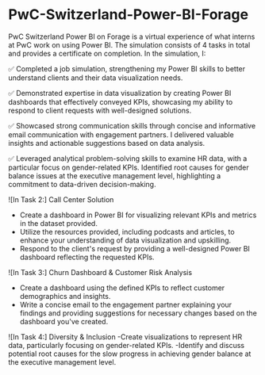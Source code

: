 # PwC-Switzerland-Power-BI-Forage

PwC Switzerland Power BI on Forage is a virtual experience of what interns at PwC work on using Power BI. The simulation consists of 4 tasks in total and provides a certificate on completion. In the simulation, I:

✅ Completed a job simulation, strengthening my Power BI skills to better understand clients and their data visualization needs.

✅ Demonstrated expertise in data visualization by creating Power BI dashboards that effectively conveyed KPIs, showcasing my ability to respond to client requests with well-designed solutions.

✅ Showcased strong communication skills through concise and informative email communication with engagement partners. I delivered valuable insights and actionable suggestions based on data analysis.

✅ Leveraged analytical problem-solving skills to examine HR data, with a particular focus on gender-related KPIs. Identified root causes for gender balance issues at the executive management level, highlighting a commitment to data-driven decision-making.

![In Task 2:]
Call Center Solution
- Create a dashboard in Power BI for visualizing relevant KPIs and metrics in the dataset provided.
- Utilize the resources provided, including podcasts and articles, to enhance your understanding of data visualization and upskilling.
- Respond to the client's request by providing a well-designed Power BI dashboard reflecting the requested KPIs.
  

![In Task 3:]
Churn Dashboard & Customer Risk Analysis
- Create a dashboard using the defined KPIs to reflect customer demographics and insights.
- Write a concise email to the engagement partner explaining your findings and providing suggestions for necessary changes based on the dashboard you've created.

![In Task 4:]
Diversity & Inclusion
-Create visualizations to represent HR data, particularly focusing on gender-related KPIs.
-Identify and discuss potential root causes for the slow progress in achieving gender balance at the executive management level.

